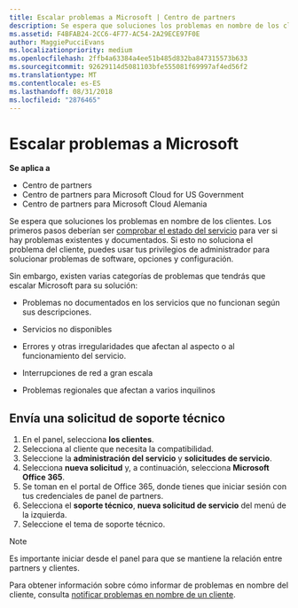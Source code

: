 ```yaml
---
title: Escalar problemas a Microsoft | Centro de partners
description: Se espera que soluciones los problemas en nombre de los clientes.
ms.assetid: F4BFAB24-2CC6-4F77-AC54-2A29ECE97F0E
author: MaggiePucciEvans
ms.localizationpriority: medium
ms.openlocfilehash: 2ffb4a63384a4ee51b485d832ba847315573b633
ms.sourcegitcommit: 92629114d5081103bfe555081f69997af4ed56f2
ms.translationtype: MT
ms.contentlocale: es-ES
ms.lasthandoff: 08/31/2018
ms.locfileid: "2876465"
---
```

# <a name="escalate-problems-to-microsoft"></a>Escalar problemas a Microsoft

**Se aplica a**

-  Centro de partners
-  Centro de partners para Microsoft Cloud for US Government
-  Centro de partners para Microsoft Cloud Alemania

Se espera que soluciones los problemas en nombre de los clientes. Los primeros pasos deberían ser [comprobar el estado del servicio](check-service-health.md) para ver si hay problemas existentes y documentados. Si esto no soluciona el problema del cliente, puedes usar tus privilegios de administrador para solucionar problemas de software, opciones y configuración.

Sin embargo, existen varias categorías de problemas que tendrás que escalar Microsoft para su solución:

-   Problemas no documentados en los servicios que no funcionan según sus descripciones.

-   Servicios no disponibles

-   Errores y otras irregularidades que afectan al aspecto o al funcionamiento del servicio.

-   Interrupciones de red a gran escala

-   Problemas regionales que afectan a varios inquilinos

## <a name="submit-a-support-request"></a>Envía una solicitud de soporte técnico

1. En el panel, selecciona **los clientes**.
2. Selecciona al cliente que necesita la compatibilidad.
3. Seleccione la **administración del servicio** y **solicitudes de servicio**.
4. Selecciona **nueva solicitud** y, a continuación, selecciona **Microsoft Office 365**.
5. Se toman en el portal de Office 365, donde tienes que iniciar sesión con tus credenciales de panel de partners.
6. Selecciona el **soporte técnico**, **nueva solicitud de servicio** del menú de la izquierda.
7. Seleccione el tema de soporte técnico.

>[!NOTE]
>Es importante iniciar desde el panel para que se mantiene la relación entre partners y clientes. 


Para obtener información sobre cómo informar de problemas en nombre del cliente, consulta [notificar problemas en nombre de un cliente](report-problems-on-behalf-of-a-customer.md).

 

 



